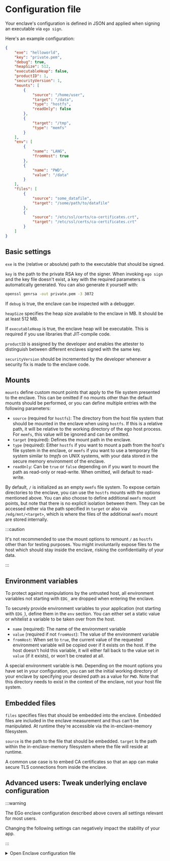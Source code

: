 # Configuration file

Your enclave's configuration is defined in JSON and applied when signing an executable via `ego sign`.

Here's an example configuration:

```json
{
    "exe": "helloworld",
    "key": "private.pem",
    "debug": true,
    "heapSize": 512,
    "executableHeap": false,
    "productID": 1,
    "securityVersion": 1,
    "mounts": [
        {
            "source": "/home/user",
            "target": "/data",
            "type": "hostfs",
            "readOnly": false
        },
        {
            "target": "/tmp",
            "type": "memfs"
        }
    ],
    "env": [
        {
            "name": "LANG",
            "fromHost": true
        },
        {
            "name": "PWD",
            "value": "/data"
        }
    ],
    "files": [
        {
            "source": "some_datafile",
            "target": "/some/path/to/datafile"
        },
        {
            "source": "/etc/ssl/certs/ca-certificates.crt",
            "target": "/etc/ssl/certs/ca-certificates.crt"
        }
    ]
}
```

## Basic settings

`exe` is the (relative or absolute) path to the executable that should be signed.

`key` is the path to the private RSA key of the signer. When invoking `ego sign` and the key file doesn't exist, a key with the required parameters is automatically generated. You can also generate it yourself with:

```bash
openssl genrsa -out private.pem -3 3072
```

If `debug` is true, the enclave can be inspected with a debugger.

`heapSize` specifies the heap size available to the enclave in MB. It should be at least 512 MB.

If `executableHeap` is true, the enclave heap will be executable. This is required if you use libraries that JIT-compile code.

`productID` is assigned by the developer and enables the attester to distinguish between different enclaves signed with the same key.

`securityVersion` should be incremented by the developer whenever a security fix is made to the enclave code.

## Mounts

`mounts` define custom mount points that apply to the file system presented to the enclave. This can be omitted if no mounts other than the default mounts should be performed, or you can define multiple entries with the following parameters:

* `source` (required for `hostfs`): The directory from the host file system that should be mounted in the enclave when using `hostfs`. If this is a relative path, it will be relative to the working directory of the ego host process. For `memfs`, this value will be ignored and can be omitted.
* `target` (required): Defines the mount path in the enclave.
* `type` (required): Either `hostfs` if you want to mount a path from the host's file system in the enclave, or `memfs` if you want to use a temporary file system similar to *tmpfs* on UNIX systems, with your data stored in the secure memory environment of the enclave.
* `readOnly`: Can be `true` or `false` depending on if you want to mount the path as read-only or read-write. When omitted, will default to read-write.

By default, `/` is initialized as an empty `memfs` file system. To expose certain directories to the enclave, you can use the `hostfs` mounts with the options mentioned above. You can also choose to define additional `memfs` mount points, but note that there is no explicit isolation between them. They can be accessed either via the path specified in `target` or also via `/edg/mnt/<target>`, which is where the files of the additional `memfs` mount are stored internally.

:::caution

It's not recommended to use the mount options to remount `/` as `hostfs` other than for testing purposes. You might involuntarily expose files to the host which should stay inside the enclave, risking the confidentiality of your data.

:::

## Environment variables

To protect against manipulations by the untrusted host, all environment variables not starting with `EDG_` are dropped when entering the enclave.

To securely provide environment variables to your application (not starting with `EDG_`), define them in the `env` section. You can either set a static value or whitelist a variable to be taken over from the host.

* `name` (required): The name of the environment variable
* `value` (required if not `fromHost`): The value of the environment variable
* `fromHost`: When set to `true`, the current value of the requested environment variable will be copied over if it exists on the host. If the host doesn't hold this variable, it will either fall back to the value set in `value` (if it exists), or won't be created at all.

A special environment variable is `PWD`. Depending on the mount options you have set in your configuration, you can set the initial working directory of your enclave by specifying your desired path as a value for `PWD`. Note that this directory needs to exist in the context of the enclave, not your host file system.

## Embedded files

`files` specifies files that should be embedded into the enclave. Embedded files are included in the enclave measurement and thus can't be manipulated. At runtime they're accessible via the in-enclave-memory filesystem.

`source` is the path to the file that should be embedded. `target` Is the path within the in-enclave-memory filesystem where the file will reside at runtime.

A common use case is to embed CA certificates so that an app can make secure TLS connections from inside the enclave.

## Advanced users: Tweak underlying enclave configuration

:::warning

The EGo enclave configuration described above covers all settings relevant for most users.

Changing the following settings can negatively impact the stability of your app.

:::

<details>
<summary>Open Enclave configuration file</summary>

EGo is based on Open Enclave.
You can apply your own Open Enclave configuration as follows:

1. Create a file `enclave.conf`. Start with the following settings:

   ```
   Debug=1
   NumHeapPages=131072
   NumStackPages=1024
   NumTCS=32
   ProductID=1
   SecurityVersion=1
   ```

2. Adapt the configuration as needed. See the [Open Enclave documentation](https://github.com/openenclave/openenclave/blob/v0.19.x/docs/GettingStartedDocs/buildandsign.md#signing-an-sgx-enclave) for details.

3. Sign your app with `ego sign`

4. Sign your app with `ego-oesign`:

   ```bash
   /opt/ego/bin/ego-oesign sign -e /opt/ego/share/ego-enclave -c enclave.conf -k private.pem --payload helloworld
   ```

</details>
